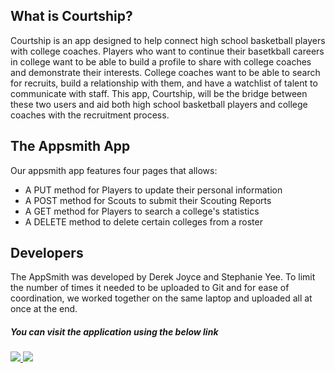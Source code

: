 ## What is Courtship?

Courtship is an app designed to help connect high school basketball players with college coaches. Players who want to continue their basetkball careers in college want to be able to build a profile to share with college coaches and demonstrate their interests. College coaches want to be able to search for recruits, build a relationship with them, and have a watchlist of talent to communicate with staff. This app, Courtship, will be the bridge between these two users and aid both high school basketball players and college coaches with the recruitment process.

## The Appsmith App

Our appsmith app features four pages that allows:
- A PUT method for Players to update their personal information
- A POST method for Scouts to submit their Scouting Reports
- A GET method for Players to search a college's statistics
- A DELETE method to delete certain colleges from a roster

## Developers

The AppSmith was developed by Derek Joyce and Stephanie Yee. To limit the number of times it needed to be uploaded to Git and for ease of coordination, we worked together on the same laptop and uploaded all at once at the end.

##### You can visit the application using the below link

###### [![](https://assets.appsmith.com/git-sync/Buttons.svg) ](http://localhost:8080/applications/6440ab31beca0b1ee49d1a18/pages/6440ab31beca0b1ee49d1a1f) [![](https://assets.appsmith.com/git-sync/Buttons2.svg)](http://localhost:8080/applications/6440ab31beca0b1ee49d1a18/pages/6440ab31beca0b1ee49d1a1f/edit)
